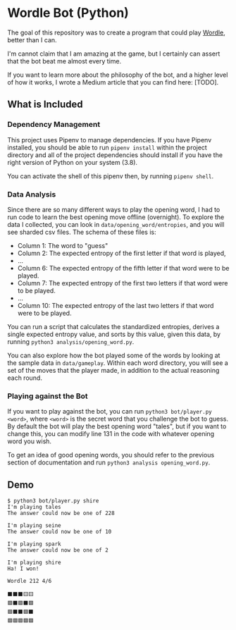 # Wordle Bot (Python)

The goal of this repository was to create a program that could play [Wordle](https://www.powerlanguage.co.uk/wordle/), better than I can.

I'm cannot claim that I am amazing at the game, but I certainly can assert that the bot beat me almost every time.

If you want to learn more about the philosophy of the bot, and a higher level of how it works, I wrote a Medium article that you can find here: [TODO].

## What is Included

### Dependency Management

This project uses Pipenv to manage dependencies. If you have Pipenv installed, you should be able to run `pipenv install` within the project directory and all of the project dependencies should install if you have the right version of Python on your system (3.8).

You can activate the shell of this pipenv then, by running `pipenv shell`.

### Data Analysis

Since there are so many different ways to play the opening word, I had to run code to learn the best opening move offline (overnight). To explore the data I collected, you can look in `data/opening_word/entropies`, and you will see sharded csv files. The schema of these files is:
- Column 1: The word to "guess"
- Column 2: The expected entropy of the first letter if that word is played,
- ...
- Column 6: The expected entropy of the fifth letter if that word were to be played.
- Column 7: The expected entropy of the first two letters if that word were to be played.
- ...
- Column 10: The expected entropy of the last two letters if that word were to be played.

You can run a script that calculates the standardized entropies, derives a single expected entropy value, and sorts by this value, given this data, by running `python3 analysis/opening_word.py`.

You can also explore how the bot played some of the words by looking at the sample data in `data/gameplay`. Within each word directory, you will see a set of the moves that the player made, in addition to the actual reasoning each round.

### Playing against the Bot

If you want to play against the bot, you can run `python3 bot/player.py <word>`, where `<word>` is the secret word that you challenge the bot to guess. By default the bot will play the best opening word "tales", but if you want to change this, you can modify line 131 in the code with whatever opening word you wish.

To get an idea of good opening words, you should refer to the previous section of documentation and run `python3 analysis opening_word.py`.

## Demo

```
$ python3 bot/player.py shire
I'm playing tales
The answer could now be one of 228

I'm playing seine
The answer could now be one of 10

I'm playing spark
The answer could now be one of 2

I'm playing shire
Ha! I won!
```

```
Wordle 212 4/6

⬛⬛⬛🟨🟨
🟩⬛🟩⬛🟩
🟩⬛⬛🟩⬛
🟩🟩🟩🟩🟩
```